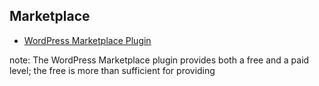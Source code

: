 ##  Marketplace

* [WordPress Marketplace Plugin](http://wpmarketplaceplugin.com/)

note:
	The WordPress Marketplace plugin provides both a free and a paid level; the free is more than sufficient for providing 
